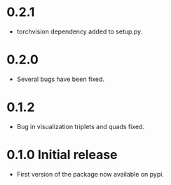 # 0.2.1

- torchvision dependency added to setup.py.

# 0.2.0

- Several bugs have been fixed.


# 0.1.2

- Bug in visualization triplets and quads fixed.



# 0.1.0 Initial release

- First version of the package now available on pypi.
